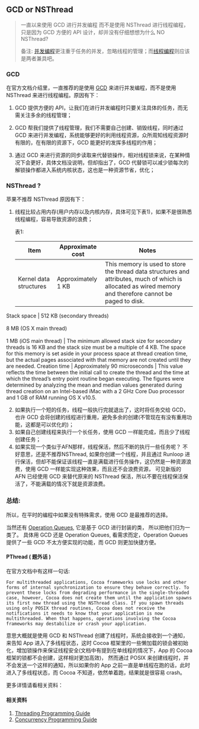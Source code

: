 ## GCD or NSThread

> 一直以来使用 GCD 进行并发编程 而不是使用 NSThread 进行线程编程，只是因为 GCD 方便的 API 设计，却并没有仔细想想为什么 NO NSThread?
> 
> 备注: [并发编程](https://developer.apple.com/library/archive/documentation/General/Conceptual/ConcurrencyProgrammingGuide/Introduction/Introduction.html#//apple_ref/doc/uid/TP40008091-CH1-SW1)更注重于任务的并发，忽略线程的管理；而[线程编程](https://developer.apple.com/library/archive/documentation/Cocoa/Conceptual/Multithreading/Introduction/Introduction.html#//apple_ref/doc/uid/10000057i-CH1-SW1)则应该是两者兼具吧。

### GCD
在官方文档介绍里，一直推荐的是使用 [GCD](https://developer.apple.com/library/archive/documentation/General/Conceptual/ConcurrencyProgrammingGuide/OperationQueues/OperationQueues.html#//apple_ref/doc/uid/TP40008091-CH102-SW1) 来进行并发编程，而不是使用 NSThread 来进行线程编程。原因有下：

1. GCD 提供方便的 API，让我们在进行并发编程时只要关注具体的任务，而无需关注多余的线程管理；

2. GCD 帮我们提供了线程管理，我们不需要自己创建、销毁线程，同时通过 GCD 来进行并发编程，系统能够更好的利用线程资源，众所周知线程资源时有限的，在有限的资源下，GCD 能更好的发挥多线程的作用；

3. 通过 GCD 来进行资源的同步读取来代替锁操作，相对线程锁来说，在某种情况下会更好，具体文档没说明，但却指出了，GCD 代替锁可以减少锁每次的解锁操作都进入系统内核状态，这也是一种资源节省，优化；


### NSThread ?
苹果不推荐 NSThread 原因有下：

1. 线程比较占用内存(用户内存以及内核内存，具体可见下表1)，如果不是很熟悉线程编程，容易导致资源的浪费；

    表1:
    
    Item | Approximate cost | Notes 
    --- | ---- | ---
    Kernel data structures | Approximately 1 KB | This memory is used to store the thread data structures and attributes, much of which is allocated as wired memory and therefore cannot be paged to disk.
Stack space | 512 KB (secondary threads)<br><br> 8 MB (OS X main thread)<br><br> 1 MB (iOS main thread) | The minimum allowed stack size for secondary threads is 16 KB and the stack size must be a multiple of 4 KB. The space for this memory is set aside in your process space at thread creation time, but the actual pages associated with that memory are not created until they are needed.
Creation time | Approximately 90 microseconds | This value reflects the time between the initial call to create the thread and the time at which the thread’s entry point routine began executing. The figures were determined by analyzing the mean and median values generated during thread creation on an Intel-based iMac with a 2 GHz Core Duo processor and 1 GB of RAM running OS X v10.5.

2. 如果执行一个短的任务，线程一般执行完就退出了，这时将任务交给 GCD，也许 GCD 会将创建的线程进行重用，避免多余的创建(不管现在有没有重用功能，这都是可以优化的)；
3. 如果自己创建线程来执行一个长任务，使用 GCD 一样能完成，而且少了线程创建任务；
4. 如果实现一个类似于AFN那样，线程保活，然后不断的执行一些任务呢？ 不好意思，还是不推荐NSThread, 如果你创建一个线程，并且通过 Runloop 进行保活，但却不能保证该线程一直是满载进行任务操作，这仍然是一种资源浪费，使用 GCD 一样能实现这种效果，而且还不会浪费资源， 可见新版的 AFN 已经使用 GCD 来替代原来的 NSThread 保活，所以不要在线程保活保活了，不能满载的情况下就是资源浪费。

### 总结:

所以，在平时的编程中如果没有特殊需求，使用 GCD 是最推荐的选择。

当然还有 [Operation Queues](https://developer.apple.com/library/archive/documentation/General/Conceptual/ConcurrencyProgrammingGuide/OperationObjects/OperationObjects.html#//apple_ref/doc/uid/TP40008091-CH101-SW1), 它是基于 GCD 进行封装的类， 所以把他们归为一类了。 具体用 GCD 还是 Operation Queues, 看需求而定，Operation Queues 提供了一些 GCD 不太方便实现的功能，而 GCD 则更加快捷方便。


#### PThread ( 题外话 ) 
在官方文档中有这样一句话:
```
For multithreaded applications, Cocoa frameworks use locks and other forms of internal synchronization to ensure they behave correctly. To prevent these locks from degrading performance in the single-threaded case, however, Cocoa does not create them until the application spawns its first new thread using the NSThread class. If you spawn threads using only POSIX thread routines, Cocoa does not receive the notifications it needs to know that your application is now multithreaded. When that happens, operations involving the Cocoa frameworks may destabilize or crash your application.
```
意思大概就是使用 GCD 和 NSThread 创建了线程时，系统会接收到一个通知，来告知 App 进入了多线程状态，这时 Cocoa 框架里的一些懒加载的锁会被初始化，增加锁操作来保证线程安全(文档中有提到在单线程的情况下，App 的 Cocoa 框架的锁都不会创建，这样相对更加高效)， 然而通过 POSIX 来创建线程时，并不会发送一个这样的通知，所以如果你的 App 之前一直是单线程在跑的话，此时进入了多线程状态，而 Cocoa 不知道，依然单着跑，结果就是很容易 crash。

更多详情请看相关资料：

#### 相关资料

1. [Threading Programming Guide](https://developer.apple.com/library/archive/documentation/Cocoa/Conceptual/Multithreading/Introduction/Introduction.html#//apple_ref/doc/uid/10000057i-CH1-SW1)
2. [Concurrency Programming Guide](https://developer.apple.com/library/archive/documentation/General/Conceptual/ConcurrencyProgrammingGuide/Introduction/Introduction.html#//apple_ref/doc/uid/TP40008091-CH1-SW1)



